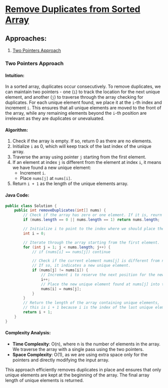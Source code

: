 # [Remove Duplicates from Sorted Array](https://leetcode.com/problems/remove-duplicates-from-sorted-array/)

## Approaches:
1. [Two Pointers Approach](#two-pointers-approach)

### Two Pointers Approach

#### Intuition:
In a sorted array, duplicates occur consecutively. To remove duplicates, we can maintain two pointers - one (`i`) to track the location for the next unique element, and another (`j`) to traverse through the array checking for duplicates. For each unique element found, we place it at the `i`-th index and increment `i`. This ensures that all unique elements are moved to the front of the array, while any remaining elements beyond the `i`-th position are irrelevant as they are duplicates or unevaluated.

#### Algorithm:
1. Check if the array is empty. If so, return 0 as there are no elements.
2. Initialize `i` as 0, which will keep track of the last index of the unique array.
3. Traverse the array using pointer `j` starting from the first element.
4. If an element at index `j` is different from the element at index `i`, it means we have found a new unique element:
   - Increment `i`.
   - Place `nums[j]` at `nums[i]`.
5. Return `i + 1` as the length of the unique elements array.

#### Java Code:
```java
public class Solution {
    public int removeDuplicates(int[] nums) {
        // Check if the array has zero or one element. If it is, reurn as there are no elements to process.
        if (nums.length == 0 || nums.length == 1) return nums.length;

        // Initialize i to point to the index where we should place the next unique element.
        int i = 0;

        // Iterate through the array starting from the first element.
        for (int j = 1; j < nums.length; j++) {
            // if (nums[i] == nums[j]) continue

            // Check if the current element nums[j] is different from nums[i].
            // If so, it indicates a new unique element.
            if (nums[j] != nums[i]) {
                // Increment i to reserve the next position for the new unique element.
                i++;
                // Place the new unique element found at nums[j] into the position at nums[i].
                nums[i] = nums[j];
            }
        }
        // Return the length of the array containing unique elements,
        // this is i + 1 because i is the index of the last unique element found.
        return i + 1;
    }
}
```

#### Complexity Analysis:
- **Time Complexity**: O(n), where n is the number of elements in the array. We traverse the array with a single pass using the two pointers.
- **Space Complexity**: O(1), as we are using extra space only for the pointers and directly modifying the input array.

This approach efficiently removes duplicates in place and ensures that only unique elements are kept
at the beginning of the array. The final array length of unique elements is returned.
